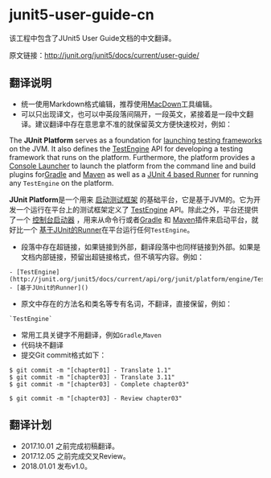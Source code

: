 # junit5-user-guide-cn
该工程中包含了JUnit5 User Guide文档的中文翻译。

原文链接：<http://junit.org/junit5/docs/current/user-guide/>

## 翻译说明

- 统一使用Markdown格式编辑，推荐使用[MacDown](http://macdown.uranusjr.com/)工具编辑。
- 可以只出现译文，也可以中英段落间隔开，一段英文，紧接着是一段中文翻译。建议翻译中存在意思拿不准的就保留英文方便快速校对，例如：

The **JUnit Platform** serves as a foundation for [launching testing frameworks](#) on the JVM. It also defines the [TestEngine](http://junit.org/junit5/docs/current/api/org/junit/platform/engine/TestEngine.html) API for developing a testing framework that runs on the platform. Furthermore, the platform provides a [Console Launcher](#) to launch the platform from the command line and build plugins for[Gradle](#) and [Maven](#) as well as a [JUnit 4 based Runner](#) for running any `TestEngine` on the platform.  

**JUnit Platform**是一个用来 [启动测试框架](#) 的基础平台，它是基于JVM的。它为开发一个运行在平台上的测试框架定义了 [TestEngine](http://junit.org/junit5/docs/current/api/org/junit/platform/engine/TestEngine.html) API。除此之外，平台还提供了一个 [控制台启动器](#) ，用来从命令行或者[Gradle](#) 和 [Maven](#)插件来启动平台，就好比一个 [基于JUnit的Runner](#)在平台运行任何`TestEngine`。


- 段落中存在超链接，如果链接到外部，翻译段落中也同样链接到外部。如果是文档内部链接，预留出超链接格式，但不填写内容。例如：

```
- [TestEngine](http://junit.org/junit5/docs/current/api/org/junit/platform/engine/TestEngine.html)
- [基于JUnit的Runner]()
```

- 原文中存在的方法名和类名等专有名词，不翻译，直接保留，例如：

```
`TestEngine`
```

- 常用工具关键字不用翻译，例如`Gradle`,`Maven`
- 代码块不翻译
- 提交Git commit格式如下：

```
$ git commit -m "[chapter01] - Translate 1.1"
$ git commit -m "[chapter03] - Translate 3.11"
$ git commit -m "[chapter03] - Complete chapter03"

$ git commit -m "[chapter03] - Review chapter03"
```

## 翻译计划
- 2017.10.01 之前完成初稿翻译。
- 2017.12.05 之前完成交叉Review。
- 2018.01.01 发布v1.0。





